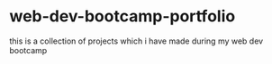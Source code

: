 # web-dev-bootcamp-portfolio
this is a collection of projects which i have made during my web dev bootcamp
